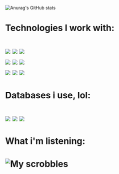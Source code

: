 
![Anurag's GitHub stats](https://github-readme-stats.vercel.app/api?username=CryoXen&show_icons=true&theme=dark)


<h1>Technologies I work with: <h1/>
<img src="https://img.shields.io/badge/Laravel-FF2D20?style=for-the-badge&logo=laravel&logoColor=white"/> 
<img src="https://img.shields.io/badge/React-20232A?style=for-the-badge&logo=react&logoColor=61DAFB" />
<img src="https://img.shields.io/badge/PowerBI-F2C811?style=for-the-badge&logo=Power%20BI&logoColor=white" /> 

 <br>
<img src="https://img.shields.io/badge/JavaScript-323330?style=for-the-badge&logo=javascript&logoColor=F7"/> 
<img src="https://img.shields.io/badge/HTML5-E34F26?style=for-the-badge&logo=html5&logoColor=white"/>   
<img src="https://img.shields.io/badge/Postman-FF6C37?style=for-the-badge&logo=Postman&logoColor=white"/> 

 <br>
<img src="https://img.shields.io/badge/Adobe%20Illustrator-FF9A00?style=for-the-badge&logo=adobe%20illustrator&logoColor=white"/> 
<img src="https://img.shields.io/badge/Adobe%20XD-470137?style=for-the-badge&logo=Adobe%20XD&logoColor=#FF"/>   
<img src="https://img.shields.io/badge/Bootstrap-563D7C?style=for-the-badge&logo=bootstrap&logoColor=white"/> 
  
<h1>Databases i use, lol: <h1/>
<img src="https://img.shields.io/badge/MySQL-005C84?style=for-the-badge&logo=mysql&logoColor=white" /> 
<img src="https://img.shields.io/badge/MongoDB-4EA94B?style=for-the-badge&logo=mongodb&logoColor=white" /> 
<img src="https://img.shields.io/badge/MariaDB-003545?style=for-the-badge&logo=mariadb&logoColor=white" /> 


<h1>What i'm listening: <h1/>
  
![My scrobbles](https://lastfm-recently-played.vercel.app/api?user=ChrisRomm&loved=true)

